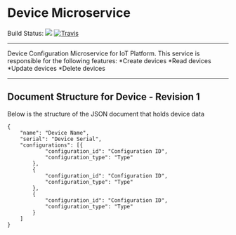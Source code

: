 # Device Microservice
Build Status: ![](https://github.com/UdamLiyanage/device-service/workflows/Go/badge.svg)
[![Travis](https://travis-ci.com/UdamLiyanage/device-service.svg?branch=master)](https://travis-ci.com/UdamLiyanage/device-service)
***
Device Configuration Microservice for IoT Platform. This service is responsible for the following features:
*Create devices
*Read devices
*Update devices
*Delete devices

***
## Document Structure for Device - Revision 1
Below is the structure of the JSON document that holds device data
```
{
	"name": "Device Name",
	"serial": "Device Serial",
	"configurations": [{
			"configuration_id": "Configuration ID",
			"configuration_type": "Type"
		},
		{
			"configuration_id": "Configuration ID",
			"configuration_type": "Type"
		},
		{
			"configuration_id": "Configuration ID",
			"configuration_type": "Type"
		}
	]
}
```

